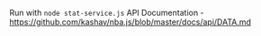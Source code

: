 
Run with ```node stat-service.js```
API Documentation - https://github.com/kashav/nba.js/blob/master/docs/api/DATA.md

